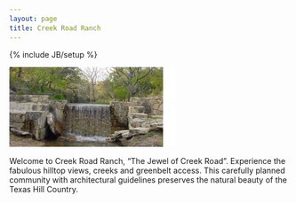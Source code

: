 ```yaml
---
layout: page
title: Creek Road Ranch
---
```

{% include JB/setup %}

<img src="/img/creekroadranch_home.jpg"/>
<p class="lead">
Welcome to Creek Road Ranch, “The Jewel of Creek Road”. Experience the fabulous hilltop views, creeks and greenbelt access. This carefully planned community with architectural guidelines preserves the natural beauty of the Texas Hill Country.
</p>